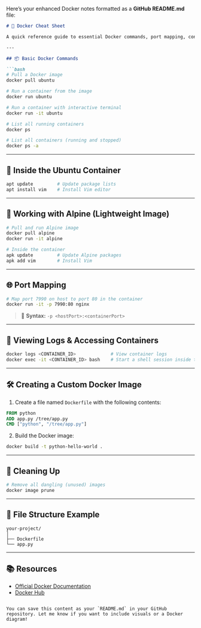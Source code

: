 Here’s your enhanced Docker notes formatted as a **GitHub README.md** file:

````markdown
# 🐳 Docker Cheat Sheet

A quick reference guide to essential Docker commands, port mapping, container management, and building custom Docker images.

---

## 📦 Basic Docker Commands

```bash
# Pull a Docker image
docker pull ubuntu

# Run a container from the image
docker run ubuntu

# Run a container with interactive terminal
docker run -it ubuntu

# List all running containers
docker ps

# List all containers (running and stopped)
docker ps -a
````

---

## 🧰 Inside the Ubuntu Container

```bash
apt update         # Update package lists
apt install vim    # Install Vim editor
```

---

## 🐳 Working with Alpine (Lightweight Image)

```bash
# Pull and run Alpine image
docker pull alpine
docker run -it alpine

# Inside the container
apk update         # Update Alpine packages
apk add vim        # Install Vim
```

---

## 🌐 Port Mapping

```bash
# Map port 7990 on host to port 80 in the container
docker run -it -p 7990:80 nginx
```

> 📌 **Syntax:** `-p <hostPort>:<containerPort>`

---

## 📄 Viewing Logs & Accessing Containers

```bash
docker logs <CONTAINER_ID>             # View container logs
docker exec -it <CONTAINER_ID> bash    # Start a shell session inside the container
```

---

## 🛠️ Creating a Custom Docker Image

1. Create a file named `Dockerfile` with the following contents:

```Dockerfile
FROM python
ADD app.py /tree/app.py
CMD ["python", "/tree/app.py"]
```

2. Build the Docker image:

```bash
docker build -t python-hello-world .
```

---

## 🧹 Cleaning Up

```bash
# Remove all dangling (unused) images
docker image prune
```

---

## 📁 File Structure Example

```
your-project/
│
├── Dockerfile
└── app.py
```

---

## 📚 Resources

* [Official Docker Documentation](https://docs.docker.com/)
* [Docker Hub](https://hub.docker.com/)

```

You can save this content as your `README.md` in your GitHub repository. Let me know if you want to include visuals or a Docker diagram!
```
